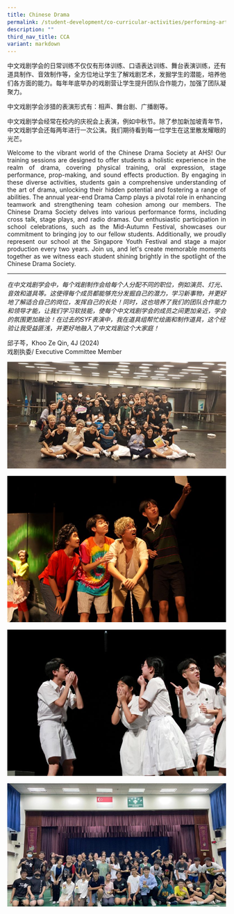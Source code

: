 ```yaml
---
title: Chinese Drama
permalink: /student-development/co-curricular-activities/performing-arts-groups/chinese-drama/
description: ""
third_nav_title: CCA
variant: markdown
---
```

中文戏剧学会的日常训练不仅仅有形体训练、口语表达训练、舞台表演训练，还有道具制作、音效制作等，全方位地让学生了解戏剧艺术，发掘学生的潜能，培养他们各方面的能力。每年年底举办的戏剧营让学生提升团队合作能力，加强了团队凝聚力。

中文戏剧学会涉猎的表演形式有：相声、舞台剧、广播剧等。

中文戏剧学会经常在校内的庆祝会上表演，例如中秋节。除了参加新加坡青年节，中文戏剧学会还每两年进行一次公演。我们期待看到每一位学生在这里散发耀眼的光芒。
<p align="justify">
Welcome to the vibrant world of the Chinese Drama Society at AHS! Our training sessions are designed to offer students a holistic experience in the realm of drama, covering physical training, oral expression, stage performance, prop-making, and sound effects production. By engaging in these diverse activities, students gain a comprehensive understanding of the art of drama, unlocking their hidden potential and fostering a range of abilities. The annual year-end Drama Camp plays a pivotal role in enhancing teamwork and strengthening team cohesion among our members. The Chinese Drama Society delves into various performance forms, including cross talk, stage plays, and radio dramas. Our enthusiastic participation in school celebrations, such as the Mid-Autumn Festival, showcases our commitment to bringing joy to our fellow students. Additionally, we proudly represent our school at the Singapore Youth Festival and stage a major production every two years. Join us, and let's create memorable moments together as we witness each student shining brightly in the spotlight of the Chinese Drama Society.</p>

<hr>

<i>在中文戏剧学会中，每个戏剧制作会给每个人分配不同的职位，例如演员、灯光、音效和道具等。这使得每个成员都能够充分发掘自己的潜力，学习新事物，并更好地了解适合自己的岗位，发挥自己的长处！同时，这也培养了我们的团队合作能力和领导才能，让我们学习软技能，使每个中文戏剧学会的成员之间更加亲近，学会的氛围更加融洽！在过去的SYF表演中，我在道具组帮忙绘画和制作道具，这个经验让我受益匪浅，并更好地融入了中文戏剧这个大家庭！</i>

邱子芩，Khoo Ze Qin, 4J (2024)<br>
戏剧执委/ Executive Committee Member

![](/images/Student%20Development/CCA/Chinese%20Drama/2024_CD_01.jpg)

![](/images/Student%20Development/CCA/Chinese%20Drama/2024_CD_02.jpg)

![](/images/Student%20Development/CCA/Chinese%20Drama/2024_CD_03.jpg)

![](/images/Student%20Development/CCA/Chinese%20Drama/2024_CD_04.jpg)